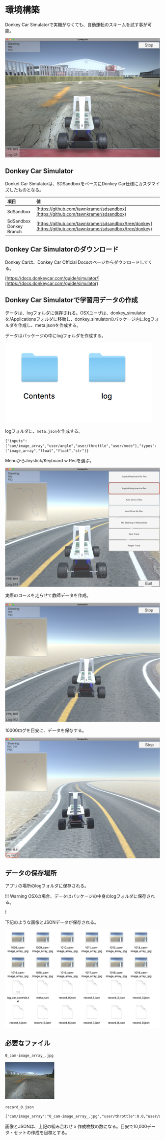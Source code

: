 # 環境構築

Donkey Car Simulatorで実機がなくても、自動運転のスキームを試す事が可能。

![](./img/sim001.png)

## Donkey Car Simulator

Donket Car Simulatorは、SDSandboxをベースにDonkey Car仕様にカスタマイズしたものとなる。

|項目|値|
|:--|:--|
|SdSandbox|[https://github.com/tawnkramer/sdsandbox](https://github.com/tawnkramer/sdsandbox)|
|SdSandbox Donkey Branch|[https://github.com/tawnkramer/sdsandbox/tree/donkey](https://github.com/tawnkramer/sdsandbox/tree/donkey)|

## Donkey Car Simulatorのダウンロード

Donkey Carは、Donkey Car Official Docsのページからダウンロードしてくる。

[https://docs.donkeycar.com/guide/simulator/](https://docs.donkeycar.com/guide/simulator)

## Donkey Car Simulatorで学習用データの作成

データは、logフォルダに保存される。OSXユーザは、donkey_simulatorを/Applicationsフォルダに移動し、donkey_simulatorのパッケージ内にlogフォルダを作成し、meta.jsonを作成する。

[](./img/sim005.png)

データはパッケージの中にlogフォルダを作成する。

![](./img/sim006.png)

logフォルダに、`meta.json`を作成する。

```
{"inputs":["cam/image_array","user/angle","user/throttle","user/mode"],"types":["image_array","float","float","str"]}
```

MenuからJoystick/Keyboard w Recを選ぶ。

![](./img/sim002.png)

実際のコースを走らせて教師データを作成。

![](./img/sim003.png)

10000ログを目安に、データを保存する。

![](./img/sim004.png)

## データの保存場所

アプリの場所のlogフォルダに保存される。

!!! Warning
	OSXの場合、データはパッケージの中身のlogフォルダに保存される。

!

下記のような画像とJSONデータが保存される。

![](./img/sim007.png)

## 必要なファイル


`0_cam-image_array_.jpg`

![](./img/0_cam-image_array_.jpg)

`record_0.json`

```xml
{"cam/image_array":"0_cam-image_array_.jpg","user/throttle":0.0,"user/angle":0.0,"user/mode":"user"}
```

画像とJSONは、上記の組み合わせ x 作成枚数の数になる。目安で10,000データ・セットの作成を目標とする。

